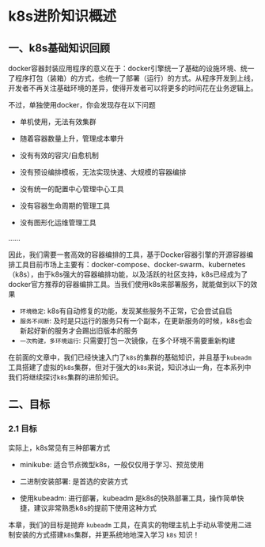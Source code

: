 # k8s进阶知识概述

## 一、k8s基础知识回顾

docker容器封装应用程序的意义在于：docker引擎统一了基础的设施环境、统一了程序打包（装箱）的方式，也统一了部署（运行）的方式。从程序开发到上线，开发者不再关注基础环境的差异，使得开发者可以将更多的时间花在业务逻辑上。

不过，单独使用docker，你会发现存在以下问题

- 单机使用，无法有效集群

- 随着容器数量上升，管理成本攀升

- 没有有效的容灾/自愈机制

- 没有预设编排模板，无法实现快速、大规模的容器编排

- 没有统一的配置中心管理中心工具

- 没有容器生命周期的管理工具

- 没有图形化运维管理工具

......

因此，我们需要一套高效的容器编排的工具，基于Docker容器引擎的开源容器编排工具目前市场上主要有：docker-compose、docker-swarm、kubernetes（k8s），由于k8s强大的容器编排功能，以及活跃的社区支持，k8s已经成为了docker官方推荐的容器编排工具。当我们使用k8s来部署服务，就能做到以下的效果

- `环境稳定`: k8s有自动修复的功能，发现某些服务不正常，它会尝试自启
- `服务不间断`: 及时是只运行的服务只有一个副本，在更新服务的时候，k8s也会新起好新的服务才会踢出旧版本的服务
- `一次构建，多环境运行`: 只需要打包一次镜像，在多个环境不需要重新构建

在前面的文章中，我们已经快速入门了`k8s`的集群的基础知识，并且基于`kubeadm`工具搭建了虚拟的`k8s`集群，但对于强大的`k8s`来说，知识冰山一角，在本系列中我们将继续探讨`k8s`集群的进阶知识。

## 二、目标

### 2.1 目标

实际上，k8s常见有三种部署方式

- minikube: 适合节点微型k8s，一般仅仅用于学习、预览使用

- 二进制安装部署: 是首选的安装方式

- 使用kubeadm: 进行部署，kubeadm 是k8s的快熟部署工具，操作简单快捷，建议非常熟悉k8s的提前下使用这种方式

本章，我们的目标是抛弃 `kubeadm` 工具，在真实的物理主机上手动从零使用二进制安装的方式搭建`k8s`集群，并更系统地地深入学习 `k8s` 知识！

